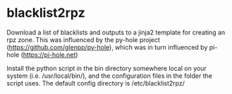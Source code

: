# blacklist2rpz
Download a list of blacklists and outputs to a jinja2 template for creating an rpz zone.  This was influenced by the py-hole project (https://github.com/glenpp/py-hole), which was in turn influenced by pi-hole (https://pi-hole.net)

Install the python script in the bin directory somewhere local on your system (i.e. /usr/local/bin/), and the configuration files in the folder the script uses.  The default config directory is /etc/blacklist2rpz/
